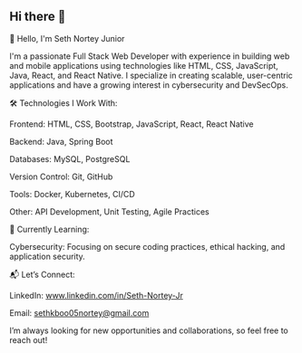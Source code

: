 ## Hi there 👋
👋 Hello, I'm Seth Nortey Junior

I'm a passionate Full Stack Web Developer with experience in building web and mobile applications using technologies like HTML, CSS, JavaScript, Java, React, and React Native. I specialize in creating scalable, user-centric applications and have a growing interest in cybersecurity and DevSecOps.

🛠️ Technologies I Work With:

Frontend: HTML, CSS, Bootstrap, JavaScript, React, React Native

Backend: Java, Spring Boot

Databases: MySQL, PostgreSQL

Version Control: Git, GitHub

Tools: Docker, Kubernetes, CI/CD

Other: API Development, Unit Testing, Agile Practices

🌱 Currently Learning:

Cybersecurity: Focusing on secure coding practices, ethical hacking, and application security.

📬 Let’s Connect:

LinkedIn: www.linkedin.com/in/Seth-Nortey-Jr

Email: sethkboo05nortey@gmail.com 

I’m always looking for new opportunities and collaborations, so feel free to reach out!

